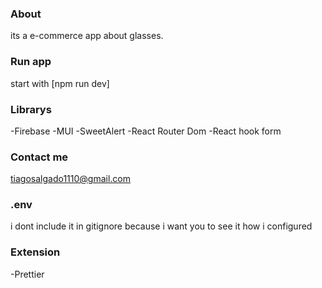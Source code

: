 ### About

its a e-commerce app about glasses. 

### Run app

start with [npm run dev]

### Librarys

-Firebase
-MUI
-SweetAlert
-React Router Dom
-React hook form

### Contact me

tiagosalgado1110@gmail.com

### .env 


i dont include it in gitignore because i want you to see it how i configured 

### Extension

-Prettier